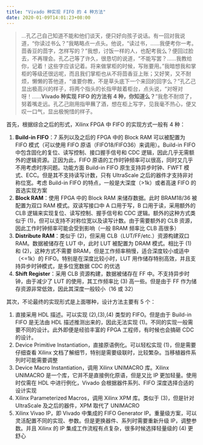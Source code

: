 ```yaml
---
title: "Vivado 种实现 FIFO 的 4 种方法"
date: 2020-01-09T14:01:23+08:00
---
```


> ...孔乙己自己知道不能和他们谈天，便只好向孩子说话。有一回对我说道，“你读过书么？”我略略点一点头。他说，“读过书，……我便考你一考。茴香豆的茴字，怎样写的？”我想，讨饭一样的人，也配考我么？便回过脸去，不再理会。孔乙己等了许久，很恳切的说道，“不能写罢？……我教给你，记着！这些字应该记着。将来做掌柜的时候，写账要用。”我暗想我和掌柜的等级还很远呢，而且我们掌柜也从不将茴香豆上账；又好笑，又不耐烦，懒懒的答他道，“谁要你教，不是草头底下一个来回的回字么？”孔乙己显出极高兴的样子，将两个指头的长指甲敲着柜台，点头说，“对呀对呀！……**Vivado 种实现 FIFO 的方法有 4 种，你知道么？**”我愈不耐烦了，努着嘴走远。孔乙己刚用指甲蘸了酒，想在柜上写字，见我毫不热心，便又叹一口气，显出极惋惜的样子。

首先，根据综合之后的形式，Xilinx FPGA 中 FIFO 的实现方式一般有 4 种：

1. **Build-in FIFO**：7 系列以及之后的 FPGA 中的 Block RAM 可以被配置为 FIFO 模式（可以使用 FIFO 原语（FIFO18/FIFO36）来调用）。Build-in FIFO 中包含固化的复位、读写控制、接口握手信号和 CDC 逻辑，因此几乎无需额外的逻辑资源。正因为此，FIFO 原语的工作时钟频率可以很高，同时又几乎不用考虑时序问题。功能方面 Build-in FIFO 原生支持异步时钟、FWFT 模式、ECC。但是其不支持读写计数，只有 UltraScale 之后的器件才支持非对称位宽。考虑 Build-in FIFO 的特点，一般是大深度（>1k）或者高速 FIFO 的首选实现方案
2. **Block RAM**：使用 FPGA 中的 Block RAM 来储存数据。此时 BRAM18/36 被配置为双口 RAM 模式。双读写接口中 A 口用于写，B 口用于读，采用额外的 CLB 逻辑来实现复位、读写控制、握手信号和 CDC 逻辑。额外的这种方式类似于 (1)，但可以支持不对称位宽以及读写计数。由于需要额外的 CLB 资源，因此工作时钟频率可能会受到影响（一般 BRAM 频率比 CLB 高很多）
3. **Distribute RAM**：类似于 (2)，但采用 CLB（LUT/FF/etc.）资源构建双口 RAM。数据被储存在 LUT 中，此时 LUT 被配置为 DRAM 模式。相比于 (1) 和 (2)，这种方式不需要 BRAM，但是工作频率稍慢，适合深度较小或适中（<=1k）的 FIFO。特别是在深度比较小时，LUT 用作储存特别高效，并且支持异步时钟模式，是多位宽数据 CDC 的优选
4. **Shift Register**：采用 CLB 资源构建，数据被储存在 FF 中。不支持异步时钟，由于减少了 LUT 的使用，其工作频率比 (3) 高一些。但是由于 FF 作为储存资源非常低效，因此其深度一般较小（16 或 32）

其次，不论最终的实现形式是上面哪种，设计方法主要有 5 个：

1. 直接采用 HDL 描述。可以实现 (2),(3),(4) 类型的 FIFO。但是由于 Build-in FIFO 是无法由 HDL 描述推测出来的，因此无法实现 (1)。不同的实现一般需要不同的设计。此外即便是经验丰富的 FPGA 工程师，有时候也会搞砸 CDC 的设计。
2. Device Primitive Instantiation，直接原语例化。可以轻松实现 (1)，但是需要仔细查看 Xilinx 文档了解细节，特别是需要级联时，比较繁杂。当移植器件系列时可能需要调整
3. Device Macro Instantiation，调用 Xilinx UNIMACRO 库。Xilinx UNIMACRO 是一个库，它并不是直接例化原语，但是又比 IP 更加轻量。使用时仅需在 HDL 中进行例化，Vivado 会根据器件系列、FIFO 深度选择合适的设计实现
4. Xilinx Parameterized Macros，调用 Xilinx XPM 库。类似于 (3)，但是针对 UltraScale 及之后的器件，XPM 取代了 UNIMACRO
5. Xilinx Vivao IP，即 Vivado 中集成的 FIFO Generator IP。重量级方案，可以灵活配置不同的实现、参数。但是更换器件、系列时需要重新升级 IP，调整参数。并且 Xilinx 的 IP 集成工作流程有点复杂，很多时候选择轻量级的 (4) 更舒心